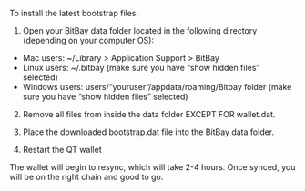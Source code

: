 To install the latest bootstrap files:

1. Open your BitBay data folder located in the following directory (depending on your computer OS):

- Mac users: ~/Library > Application Support > BitBay
- Linux users: ~/.bitbay (make sure you have “show hidden files” selected)
- Windows users: users/“youruser”/appdata/roaming/Bitbay folder (make sure you have “show hidden files” selected)

2. Remove all files from inside the data folder EXCEPT FOR wallet.dat.

3. Place the downloaded bootstrap.dat file into the BitBay data folder.
4. Restart the QT wallet

The wallet will begin to resync, which will take 2-4 hours. Once synced, you will be on the right chain and good to go.
